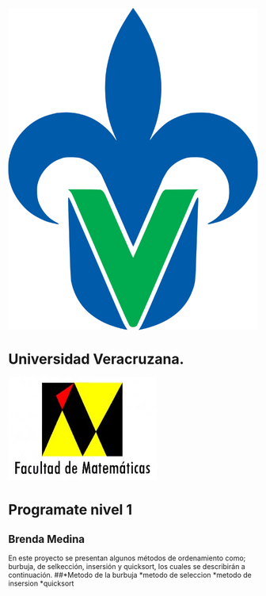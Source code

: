 ![](uv.png)

# Universidad Veracruzana.

![](mat.jpg)

# Programate nivel 1
## Brenda Medina

En este proyecto se presentan algunos métodos de ordenamiento como; burbuja, de selkección, insersión y quicksort, los cuales se describirán a continuación.
##*Metodo de la burbuja 
*metodo de seleccion
*metodo de insersion 
*quicksort
